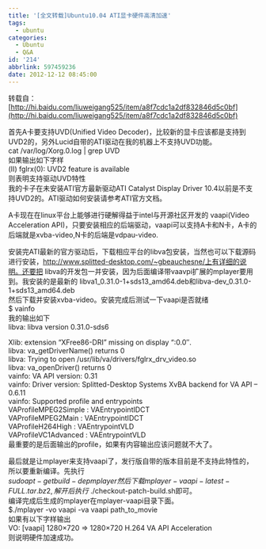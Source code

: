 ```yaml
---
title: '[全文转载]Ubuntu10.04 ATI显卡硬件高清加速'
tags:
  - ubuntu
categories:
  - Ubuntu
  - Q&A
id: '214'
abbrlink: 597459236
date: 2012-12-12 08:45:00
---
```


  
转载自：[http://hi.baidu.com/liuweigang525/item/a8f7cdc1a2df832846d5c0bf](http://hi.baidu.com/liuweigang525/item/a8f7cdc1a2df832846d5c0bf)  
  
首先A卡要支持UVD(Unified Video Decoder)，比较新的显卡应该都是支持到UVD2的，另外Lucid自带的ATI驱动在我的机器上不支持UVD功能。  
cat /var/log/Xorg.0.log | grep UVD  
如果输出如下字样  
(II) fglrx(0): UVD2 feature is available  
则表明支持驱动UVD特性  
我的卡子在未安装ATI官方最新驱动ATI Catalyst Display Driver 10.4以前是不支持UVD2的。ATI驱动如何安装请参考ATI官方文档。  
  
A卡现在在linux平台上能够进行硬解得益于intel与开源社区开发的 vaapi(Video Acceleration API)，只要安装相应的后端驱动，vaapi可以支持A卡和N卡，A卡的后端就是xvba-video,N卡的后端是vdpau-video.  
  
安装完ATI最新的官方驱动后，下载相应平台的libva包安装，当然也可以下载源码进行安装，http://www.splitted-desktop.com/~gbeauchesne/上有详细的说明。还要把 libva的开发包一并安装，因为后面编译带vaavpi扩展的mplayer要用到。我安装的是最新的 libva1\_0.31.0-1+sds13\_amd64.deb和libva-dev\_0.31.0-1+sds13\_amd64.deb  
然后下载并安装xvba-video。安装完成后测试一下vaapi是否就绪  
$ vainfo  
我的输出如下  
libva: libva version 0.31.0-sds6  
  
Xlib: extension “XFree86-DRI” missing on display “:0.0″.  
libva: va\_getDriverName() returns 0  
libva: Trying to open /usr/lib/va/drivers/fglrx\_drv\_video.so  
libva: va\_openDriver() returns 0  
vainfo: VA API version: 0.31  
vainfo: Driver version: Splitted-Desktop Systems XvBA backend for VA API – 0.6.11  
vainfo: Supported profile and entrypoints  
VAProfileMPEG2Simple : VAEntrypointIDCT  
VAProfileMPEG2Main : VAEntrypointIDCT  
VAProfileH264High : VAEntrypointVLD  
VAProfileVC1Advanced : VAEntrypointVLD  
最重要的是后面输出的profile，如果有内容输出应该问题就不大了。  
  
最后就是让mplayer来支持vaapi了，发行版自带的版本目前是不支持此特性的，所以要重新编译。先执行  
$sudo apt-get build-dep mplayer  
然后下载mplayer-vaapi-latest-FULL.tar.bz2 ,解开后执行$ ./checkout-patch-build.sh即可。  
编译完成后生成的mplayer在mplayer-vaapi目录下面。  
$./mplayer -vo vaapi -va vaapi path\_to\_movie  
如果有以下字样输出  
VO: \[vaapi\] 1280×720 => 1280×720 H.264 VA API Acceleration  
则说明硬件加速成功。
